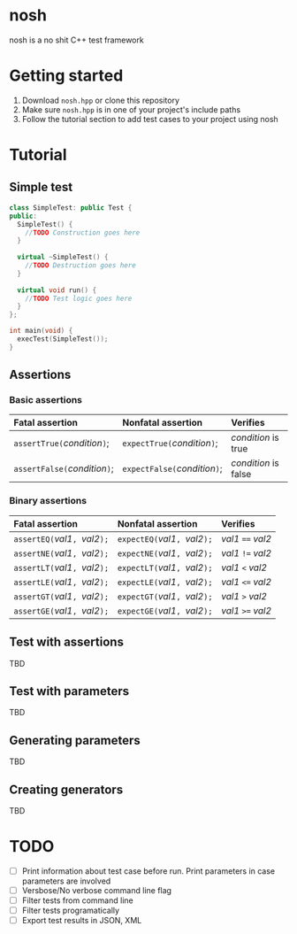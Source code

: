 # nosh
nosh is a no shit C++ test framework

# Getting started
1. Download `nosh.hpp` or clone this repository
2. Make sure `nosh.hpp` is in one of your project's include paths
3. Follow the tutorial section to add test cases to your project using nosh

# Tutorial
## Simple test

```cpp
class SimpleTest: public Test {
public:
  SimpleTest() {
    //TODO Construction goes here
  }
  
  virtual ~SimpleTest() {
    //TODO Destruction goes here
  }
  
  virtual void run() {
    //TODO Test logic goes here
  }
};

int main(void) {
  execTest(SimpleTest());
}
```

## Assertions
### Basic assertions
| **Fatal assertion** | **Nonfatal assertion** | **Verifies** |
|:--------------------|:-----------------------|:-------------|
| `assertTrue(`_condition_`)`;  | `expectTrue(`_condition_`)`;   | _condition_ is true |
| `assertFalse(`_condition_`)`; | `expectFalse(`_condition_`)`;  | _condition_ is false |

### Binary assertions


| **Fatal assertion** | **Nonfatal assertion** | **Verifies** |
|:--------------------|:-----------------------|:-------------|
|`assertEQ(`_val1_`, `_val2_`);`|`expectEQ(`_val1_`, `_val2_`);`| _val1_ `==` _val2_ |
|`assertNE(`_val1_`, `_val2_`);`|`expectNE(`_val1_`, `_val2_`);`| _val1_ `!=` _val2_ |
|`assertLT(`_val1_`, `_val2_`);`|`expectLT(`_val1_`, `_val2_`);`| _val1_ `<` _val2_ |
|`assertLE(`_val1_`, `_val2_`);`|`expectLE(`_val1_`, `_val2_`);`| _val1_ `<=` _val2_ |
|`assertGT(`_val1_`, `_val2_`);`|`expectGT(`_val1_`, `_val2_`);`| _val1_ `>` _val2_ |
|`assertGE(`_val1_`, `_val2_`);`|`expectGE(`_val1_`, `_val2_`);`| _val1_ `>=` _val2_ |

## Test with assertions
TBD

## Test with parameters
TBD

## Generating parameters
TBD

## Creating generators
TBD

# TODO
- [ ] Print information about test case before run. Print parameters in case parameters are involved
- [ ] Versbose/No verbose command line flag
- [ ] Filter tests from command line
- [ ] Filter tests programatically
- [ ] Export test results in JSON, XML
